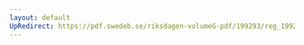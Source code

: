 ```yaml
---
layout: default
UpRedirect: https://pdf.swedeb.se/riksdagen-volumeG-pdf/199293/reg_199293_AU/reg_199293_AU_0004.pdf
---
```

